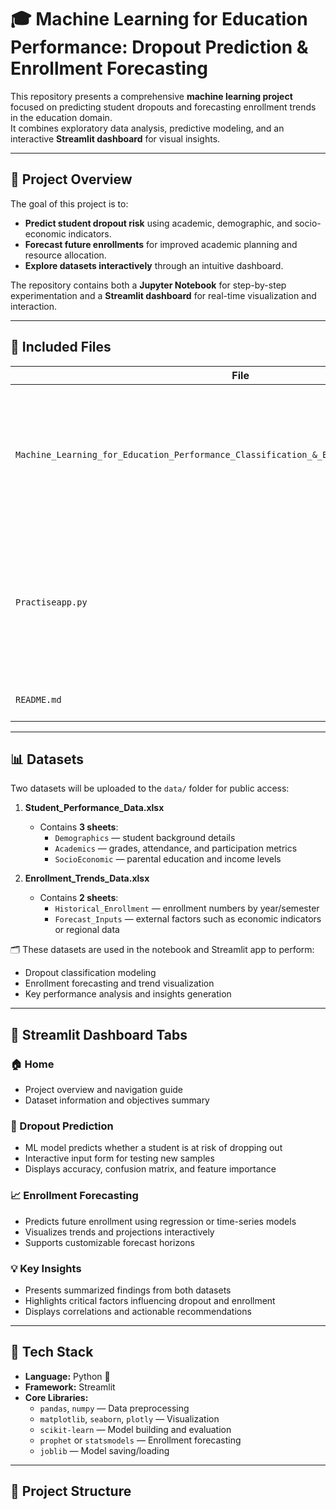 # 🎓 Machine Learning for Education Performance: Dropout Prediction & Enrollment Forecasting

This repository presents a comprehensive **machine learning project** focused on predicting student dropouts and forecasting enrollment trends in the education domain.  
It combines exploratory data analysis, predictive modeling, and an interactive **Streamlit dashboard** for visual insights.

---

## 🧭 Project Overview

The goal of this project is to:
- **Predict student dropout risk** using academic, demographic, and socio-economic indicators.  
- **Forecast future enrollments** for improved academic planning and resource allocation.  
- **Explore datasets interactively** through an intuitive dashboard.  

The repository contains both a **Jupyter Notebook** for step-by-step experimentation and a **Streamlit dashboard** for real-time visualization and interaction.

---

## 📘 Included Files

| File | Description |
|------|--------------|
| `Machine_Learning_for_Education_Performance_Classification_&_Enrollment_Forecasting.ipynb` | Jupyter Notebook containing full data exploration, preprocessing, feature engineering, model training, and evaluation steps. |
| `Practiseapp.py` | Streamlit application implementing the dashboard with four tabs: Home, Dropout Prediction, Enrollment Forecasting, and Key Insights. |
| `README.md` | Project documentation (this file). |

---

## 📊 Datasets

Two datasets will be uploaded to the `data/` folder for public access:

1. **Student_Performance_Data.xlsx**  
   - Contains **3 sheets**:  
     - `Demographics` — student background details  
     - `Academics` — grades, attendance, and participation metrics  
     - `SocioEconomic` — parental education and income levels  

2. **Enrollment_Trends_Data.xlsx**  
   - Contains **2 sheets**:  
     - `Historical_Enrollment` — enrollment numbers by year/semester  
     - `Forecast_Inputs` — external factors such as economic indicators or regional data  

🗂️ These datasets are used in the notebook and Streamlit app to perform:
- Dropout classification modeling  
- Enrollment forecasting and trend visualization  
- Key performance analysis and insights generation  

---

## 🚀 Streamlit Dashboard Tabs

### 🏠 Home
- Project overview and navigation guide  
- Dataset information and objectives summary  

### 🎯 Dropout Prediction
- ML model predicts whether a student is at risk of dropping out  
- Interactive input form for testing new samples  
- Displays accuracy, confusion matrix, and feature importance  

### 📈 Enrollment Forecasting
- Predicts future enrollment using regression or time-series models  
- Visualizes trends and projections interactively  
- Supports customizable forecast horizons  

### 💡 Key Insights
- Presents summarized findings from both datasets  
- Highlights critical factors influencing dropout and enrollment  
- Displays correlations and actionable recommendations  

---

## 🧩 Tech Stack

- **Language:** Python 🐍  
- **Framework:** Streamlit  
- **Core Libraries:**  
  - `pandas`, `numpy` — Data preprocessing  
  - `matplotlib`, `seaborn`, `plotly` — Visualization  
  - `scikit-learn` — Model building and evaluation  
  - `prophet` or `statsmodels` — Enrollment forecasting  
  - `joblib` — Model saving/loading  

---

## 📂 Project Structure


